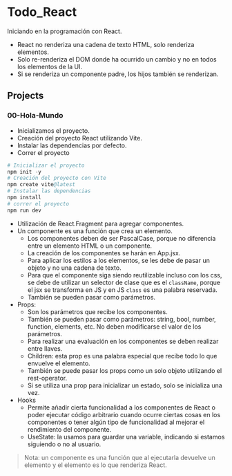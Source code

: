 # Todo_React

Iniciando en la programación con React.

- React no renderiza una cadena de texto HTML, solo renderiza elementos.
- Solo re-renderiza el DOM donde ha ocurrido un cambio y no en todos los elementos de la UI.
- Si se renderiza un componente padre, los hijos también se renderizan.

## Projects

### 00-Hola-Mundo

- Inicializamos el proyecto.
- Creación del proyecto React utilizando Vite.
- Instalar las dependencias por defecto.
- Correr el proyecto

```s
# Inicializar el proyecto
npm init -y
# Creación del proyecto con Vite
npm create vite@latest
# Instalar las dependencias
npm install
# correr el proyecto
npm run dev
```

- Utilización de React.Fragment para agregar componentes.
- Un componente es una función que crea un elemento.
  - Los componentes deben de ser PascalCase, porque no diferencia entre un elemento HTML o un componente.
  - La creación de los componentes se harán en App.jsx.
  - Para aplicar los estilos a los elementos, se les debe de pasar un objeto y no una cadena de texto.
  - Para que el componente siga siendo reutilizable incluso con los css, se debe de utilizar un selector de clase que es el `className`, porque el jsx se transforma en JS y en JS `class` es una palabra reservada.
  - También se pueden pasar como parámetros.
- Props:
  - Son los parámetros que recibe los componentes.
  - También se pueden pasar como parámetros: string, bool, number, function, elements, etc. No deben modificarse el valor de los parámetros.
  - Para realizar una evaluación en los componentes se deben realizar entre llaves.
  - Children: esta prop es una palabra especial que recibe todo lo que envuelve el elemento.
  - También se puede pasar los props como un solo objeto utilizando el rest-operator.
  - Si se utiliza una prop para inicializar un estado, solo se inicializa una vez.
- Hooks
  - Permite añadir cierta funcionalidad a los componentes de React o poder ejecutar código arbitrario cuando ocurre ciertas cosas en  los componentes o tener algún tipo de funcionalidad al mejorar el rendimiento del componente.
  - UseState: la usamos para guardar una variable, indicando si estamos siguiendo o no al usuario.

> Nota: un componente es una función que al ejecutarla devuelve un elemento y el elemento es lo que renderiza React.
